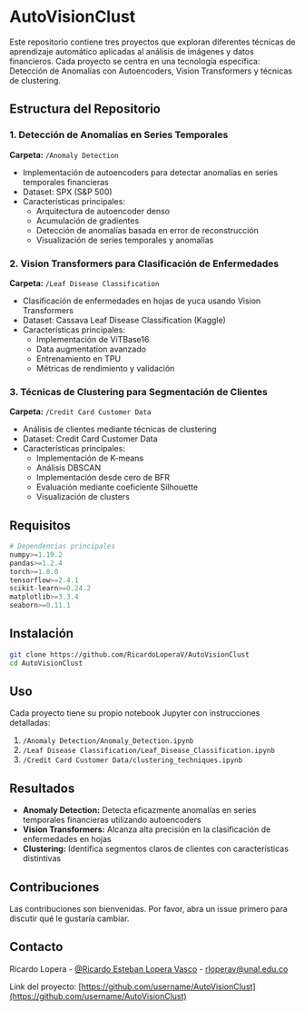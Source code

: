# AutoVisionClust

Este repositorio contiene tres proyectos que exploran diferentes técnicas de aprendizaje automático aplicadas al análisis de imágenes y datos financieros. Cada proyecto se centra en una tecnología específica: Detección de Anomalías con Autoencoders, Vision Transformers y técnicas de clustering.

## Estructura del Repositorio

### 1. Detección de Anomalías en Series Temporales
**Carpeta:** `/Anomaly Detection`
- Implementación de autoencoders para detectar anomalías en series temporales financieras
- Dataset: SPX (S&P 500)
- Características principales:
  - Arquitectura de autoencoder denso
  - Acumulación de gradientes
  - Detección de anomalías basada en error de reconstrucción
  - Visualización de series temporales y anomalías

### 2. Vision Transformers para Clasificación de Enfermedades
**Carpeta:** `/Leaf Disease Classification`
- Clasificación de enfermedades en hojas de yuca usando Vision Transformers
- Dataset: Cassava Leaf Disease Classification (Kaggle)
- Características principales:
  - Implementación de ViTBase16
  - Data augmentation avanzado
  - Entrenamiento en TPU
  - Métricas de rendimiento y validación

### 3. Técnicas de Clustering para Segmentación de Clientes
**Carpeta:** `/Credit Card Customer Data`
- Análisis de clientes mediante técnicas de clustering
- Dataset: Credit Card Customer Data
- Características principales:
  - Implementación de K-means
  - Análisis DBSCAN
  - Implementación desde cero de BFR
  - Evaluación mediante coeficiente Silhouette
  - Visualización de clusters

## Requisitos

```python
# Dependencias principales
numpy>=1.19.2
pandas>=1.2.4
torch>=1.8.0
tensorflow>=2.4.1
scikit-learn>=0.24.2
matplotlib>=3.3.4
seaborn>=0.11.1
```

## Instalación

```bash
git clone https://github.com/RicardoLoperaV/AutoVisionClust
cd AutoVisionClust
```

## Uso

Cada proyecto tiene su propio notebook Jupyter con instrucciones detalladas:

1. `/Anomaly Detection/Anomaly_Detection.ipynb`
2. `/Leaf Disease Classification/Leaf_Disease_Classification.ipynb`
3. `/Credit Card Customer Data/clustering_techniques.ipynb`

## Resultados

- **Anomaly Detection:** Detecta eficazmente anomalías en series temporales financieras utilizando autoencoders
- **Vision Transformers:** Alcanza alta precisión en la clasificación de enfermedades en hojas
- **Clustering:** Identifica segmentos claros de clientes con características distintivas

## Contribuciones

Las contribuciones son bienvenidas. Por favor, abra un issue primero para discutir qué le gustaría cambiar.


## Contacto

Ricardo Lopera - [@Ricardo Esteban Lopera Vasco](https://www.linkedin.com/in/ricardo-esteban-lopera-vasco/) - rloperav@unal.edu.co

Link del proyecto: [https://github.com/username/AutoVisionClust](https://github.com/username/AutoVisionClust)